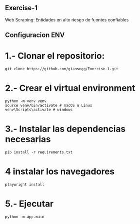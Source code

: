 ## Exercise-1
Web Scraping: Entidades en alto riesgo de fuentes confiables


## Configuracion ENV

# 1.- Clonar el repositorio:
    git clone https://github.com/giansegg/Exercise-1.git

# 2.- Crear el virtual environment 
    python -m venv venv
    source venv/bin/activate # macOS o Linux 
    venv\Scripts\activate # windows

# 3.- Instalar las dependencias necesarias
    pip install -r requirements.txt

# 4 instalar los navegadores 
    playwright install 

# 5.- Ejecutar
    python -m app.main  